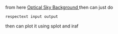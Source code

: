 

from here [Optical Sky Background ](http://www.gemini.edu/sciops/telescopes-and-sites/observing-condition-constraints/optical-sky-background) then can just do 

```
respectext input output
```

then can plot it using splot and iraf
